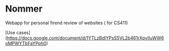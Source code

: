 # Nommer
Webapp for personal firend review of websites ( for CS411)

[Use cases] (https://docs.google.com/document/d/1YTLzBdlYPsS5VL2b461rXpvlIuWW6oMPWYTbFaYPph0)
